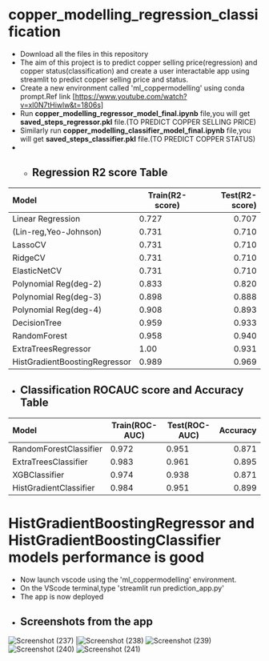 # copper_modelling_regression_classification
- Download all the files in this repository
- The aim of this project is to predict copper selling price(regression) and copper status(classification) and create a user interactable app using streamlit to predict copper selling price and status.
- Create a new environment called 'ml_coppermodelling' using conda prompt.Ref link [https://www.youtube.com/watch?v=xl0N7tHiwlw&t=1806s]
- Run **copper_modelling_regressor_model_final.ipynb** file,you will get **saved_steps_regressor.pkl** file.(TO PREDICT COPPER SELLING PRICE)
- Similarly run **copper_modelling_classifier_model_final.ipynb** file,you will get **saved_steps_classifier.pkl** file.(TO PREDICT COPPER STATUS)
- - ## Regression R2 score Table
|    Model             |  Train(R2-score)   |  Test(R2-score)   |
| :------------------- | -----------------  |-----------------: |
| Linear Regression    |      0.727         |0.707              |
| (Lin-reg,Yeo-Johnson)|      0.731         |0.710              |
| LassoCV              |      0.731         |0.710              |
| RidgeCV              |      0.731         |0.710              |
| ElasticNetCV         |      0.731         |0.710              |
| Polynomial Reg(deg-2)|      0.833         |0.820              |
| Polynomial Reg(deg-3)|      0.898         |0.888              |
| Polynomial Reg(deg-4)|      0.908         |0.893              |
| DecisionTree         |      0.959         |0.933              |
| RandomForest         |      0.958         |0.940              |
|ExtraTreesRegressor|1.00        |0.931  
|HistGradientBoostingRegressor|0.989        |0.969              |
- ## Classification ROCAUC score and Accuracy Table
|    Model             |  Train(ROC-AUC)   |  Test(ROC-AUC)   |Accuracy
| :------------------- | -----------------  |-----------------|-----------------: 
| RandomForestClassifier    |      0.972         |0.951             |0.871
| ExtraTreesClassifier|      0.983         |0.961              |0.895
| XGBClassifier             |      0.974         |0.938              |0.871
| HistGradientClassifier            |      0.984         |0.951              |0.899
# HistGradientBoostingRegressor and  HistGradientBoostingClassifier models performance is good
- Now launch vscode using the 'ml_coppermodelling' environment.
- On the VScode terminal,type 'streamlit run prediction_app.py'
- The app is now deployed
- ## Screenshots from the app
![Screenshot (237)](https://github.com/Kav1n-Lal/copper_modelling_regression_classification/assets/116146011/77592fe1-ea1c-481a-982e-37c4a2ac51f4)
|![Screenshot (238)](https://github.com/Kav1n-Lal/copper_modelling_regression_classification/assets/116146011/73cde17f-507d-4cd5-86a7-8af77360db60)
![Screenshot (239)](https://github.com/Kav1n-Lal/copper_modelling_regression_classification/assets/116146011/fb726a75-f694-4035-b574-75e5d2301382)
![Screenshot (240)](https://github.com/Kav1n-Lal/copper_modelling_regression_classification/assets/116146011/2edc4b74-e8d6-491d-bd2c-302efb27a530)
![Screenshot (241)](https://github.com/Kav1n-Lal/copper_modelling_regression_classification/assets/116146011/3048b251-d78f-41db-a3b8-d1c93ad5f631)


